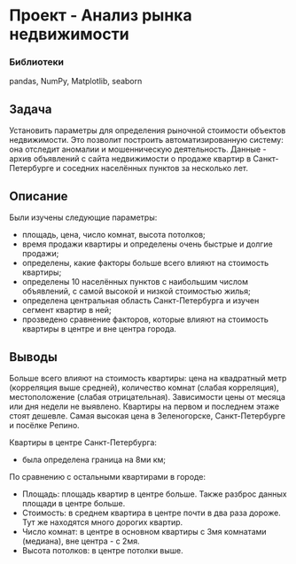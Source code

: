 # Проект - Анализ рынка недвижимости

### Библиотеки
pandas, NumPy, Matplotlib, seaborn

## Задача
Установить параметры для определения рыночной стоимости объектов недвижимости. Это позволит построить автоматизированную систему: она отследит аномалии и мошенническую деятельность. Данные - архив объявлений с сайта недвижимости о продаже квартир в Санкт-Петербурге и соседних населённых пунктов за несколько лет.

## Описание
Были изучены следующие параметры: 
- площадь, цена, число комнат, высота потолков;
- время продажи квартиры и определены очень быстрые и долгие продажи;
- определены, какие факторы больше всего влияют на стоимость квартиры;
- определены 10 населённых пунктов с наибольшим числом объявлений, с самой высокой и низкой стоимостью жилья;
- определена центральная область Санкт-Петербурга и изучен сегмент квартир в ней;
- прозведено сравнение факторов, которые влияют на стоимость квартиры в центре и вне центра города.

## Выводы
Больше всего влияют на стоимость квартиры: цена на квадратный метр (корреляция выше средней), количество комнат (слабая корреляция), местоположение (слабая отрицательная). Зависимости цены от месяца или дня недели не выявлено. Квартиры на первом и последнем этаже стоят дешевле. Самая высокая цена в Зеленогорске, Санкт-Петербурге и посёлке Репино.

Квартиры в центре Санкт-Петербурга:
- была определена граница на 8ми км;

По сравнению с остальными квартирами в городе:
- Площадь: площадь квартир в центре больше. Также разброс данных площади в центре больше. 
- Стоимость: в среднем квартира в центре почти в два раза дороже. Тут же находятся много дорогих квартир.
- Число комнат: в центре в основном квартиры с 3мя комнатами (медиана), вне центра - с 2мя.
- Высота потолков: в центре потолки выше.
